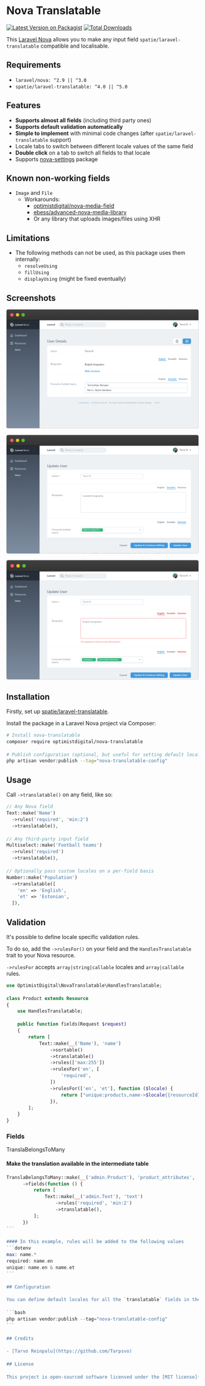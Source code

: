 # Nova Translatable

[![Latest Version on Packagist](https://img.shields.io/packagist/v/optimistdigital/nova-translatable.svg?style=flat-square)](https://packagist.org/packages/optimistdigital/nova-translatable)
[![Total Downloads](https://img.shields.io/packagist/dt/optimistdigital/nova-translatable.svg?style=flat-square)](https://packagist.org/packages/optimistdigital/nova-translatable)

This [Laravel Nova](https://nova.laravel.com) allows you to make any input field `spatie/laravel-translatable` compatible and localisable.

## Requirements

- `laravel/nova: ^2.9 || ^3.0`
- `spatie/laravel-translatable: ^4.0 || ^5.0`

## Features

- **Supports almost all fields** (including third party ones)
- **Supports default validation automatically**
- **Simple to implement** with minimal code changes (after `spatie/laravel-translatable` support)
- Locale tabs to switch between different locale values of the same field
- **Double click** on a tab to switch all fields to that locale
- Supports [nova-settings](https://github.com/optimistdigital/nova-settings) package

## Known non-working fields

- `Image` and `File`
  - Workarounds:
    - [optimistdigital/nova-media-field](https://github.com/optimistdigital/nova-media-field)
    - [ebess/advanced-nova-media-library](https://github.com/ebess/advanced-nova-media-library)
    - Or any library that uploads images/files using XHR

## Limitations

- The following methods can not be used, as this package uses them internally:
  - `resolveUsing`
  - `fillUsing`
  - `displayUsing` (might be fixed eventually)

## Screenshots

![Detail View](./docs/detail.png)

![Form View](./docs/form.png)

![Form View w/ Validation Errors](./docs/validation.png)

## Installation

Firstly, set up [spatie/laravel-translatable](https://github.com/spatie/laravel-translatable).

Install the package in a Laravel Nova project via Composer:

```bash
# Install nova-translatable
composer require optimistdigital/nova-translatable

# Publish configuration (optional, but useful for setting default locales)
php artisan vendor:publish --tag="nova-translatable-config"
```

## Usage

Call `->translatable()` on any field, like so:

```php
// Any Nova field
Text::make('Name')
  ->rules('required', 'min:2')
  ->translatable(),

// Any third-party input field
Multiselect::make('Football teams')
  ->rules('required')
  ->translatable(),

// Optionally pass custom locales on a per-field basis
Number::make('Population')
  ->translatable([
    'en' => 'English',
    'et' => 'Estonian',
  ]),
```

## Validation

It's possible to define locale specific validation rules.

To do so, add the `->rulesFor()` on your field and the `HandlesTranslatable` trait to your Nova resource.

`->rulesFor` accepts `array|string|callable` locales and `array|callable` rules.

```php
use OptimistDigital\NovaTranslatable\HandlesTranslatable;

class Product extends Resource
{
    use HandlesTranslatable;

    public function fields(Request $request)
    {
        return [
            Text::make(__('Name'), 'name')
                ->sortable()
                ->translatable()
                ->rules(['max:255'])
                ->rulesFor('en', [
                    'required',
                ])
                ->rulesFor(['en', 'et'], function ($locale) {
                    return ["unique:products,name->$locale{{resourceId}}"];
                }),
        ];
    }
}
```

### Fields
TranslaBelongsToMany

#### Make the translation available in the intermediate table

````php
TranslaBelongsToMany::make(__('admin.Product'), 'product_attributes', '\App\Nova\Product')
      ->fields(function () {
          return [
              Text::make(__('admin.Text'), 'text')
                  ->rules('required', 'min:2')
                  ->translatable(),
          ];
      })
```

#### In this example, rules will be added to the following values
```dotenv
max: name.*
required: name.en
unique: name.en & name.et
```

## Configuration

You can define default locales for all the `translatable` fields in the config file. The config file can be published using:

```bash
php artisan vendor:publish --tag="nova-translatable-config"
```

## Credits

- [Tarvo Reinpalu](https://github.com/Tarpsvo)

## License

This project is open-sourced software licensed under the [MIT license](LICENSE.md).
